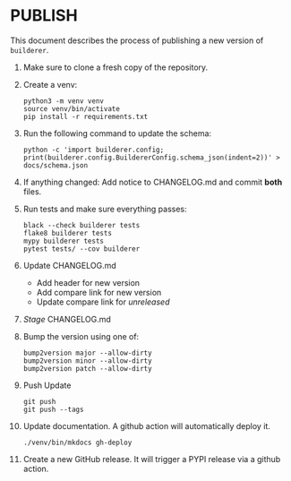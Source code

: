 # PUBLISH

This document describes the process of publishing a new version of `builderer`.

1. Make sure to clone a fresh copy of the repository.
1. Create a venv:

   ```
   python3 -m venv venv
   source venv/bin/activate
   pip install -r requirements.txt
   ```

1. Run the following command to update the schema:

   ```
   python -c 'import builderer.config; print(builderer.config.BuildererConfig.schema_json(indent=2))' > docs/schema.json
   ```

1. If anything changed: Add notice to CHANGELOG.md and commit **both** files.
1. Run tests and make sure everything passes:

   ```
   black --check builderer tests
   flake8 builderer tests
   mypy builderer tests
   pytest tests/ --cov builderer
   ```

1. Update CHANGELOG.md
   - Add header for new version
   - Add compare link for new version
   - Update compare link for _unreleased_
1. _Stage_ CHANGELOG.md
1. Bump the version using one of:

   ```
   bump2version major --allow-dirty
   bump2version minor --allow-dirty
   bump2version patch --allow-dirty
   ```

1. Push Update

   ```
   git push
   git push --tags
   ```

1. Update documentation. A github action will automatically deploy it.

   ```
   ./venv/bin/mkdocs gh-deploy
   ```

1. Create a new GitHub release. It will trigger a PYPI release via a github action.
